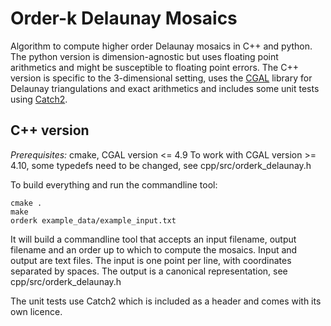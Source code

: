 # Order-k Delaunay Mosaics

Algorithm to compute higher order Delaunay mosaics in C++ and python.
The python version is dimension-agnostic but uses floating point arithmetics
and might be susceptible to floating point errors. The C++ version is
specific to the 3-dimensional setting, uses the [CGAL](https://www.cgal.org/)
library for Delaunay triangulations and exact arithmetics and includes
some unit tests using [Catch2](https://github.com/catchorg/Catch2).

## C++ version

_Prerequisites:_ cmake, CGAL version <= 4.9
To work with CGAL version >= 4.10, some typedefs need to be changed,
see cpp/src/orderk_delaunay.h

To build everything and run the commandline tool:
```
cmake .
make
orderk example_data/example_input.txt
```
It will build a commandline tool that accepts an input filename,
output filename and an order up to which to compute the mosaics.
Input and output are text files. The input is one point per line,
with coordinates separated by spaces. The output is a canonical
representation, see cpp/src/orderk_delaunay.h

The unit tests use Catch2 which is included as a header and comes
with its own licence.
